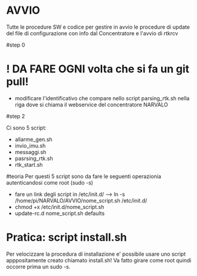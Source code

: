 # AVVIO
Tutte le procedure SW e codice per gestire in avvio le procedure di update del file di configurazione con info dal Concentratore e l'avvio di rtkrcv

#step 0 
# ! DA FARE OGNI volta che si fa un git pull!
- modificare l'identificativo che compare nello script parsing_rtk.sh nella riga dove si chiama il webservice del concentratore NARVALO

#step 2

Ci sono 5 script:
 - allarme_gen.sh 
 - invio_imu.sh
 - messaggi.sh
 - pasrsing_rtk.sh
 - rtk_start.sh

#teoria
Per questi 5 script sono da fare le seguenti operazionia autenticandosi come root (sudo -s) 
 - fare un link degli script in /etc/init.d/ --> ln -s /home/pi/NARVALO/AVVIO/nome_script.sh /etc/init.d/ 
 - chmod +x /etc/init.d/nome_script.sh
 - update-rc.d nome_script.sh defaults

# Pratica: script install.sh
Per velocizzare la procedura di installazione e' possibile usare uno script apppositamente creato chiamato install.sh! Va fatto girare come root quindi occorre prima un sudo -s.



